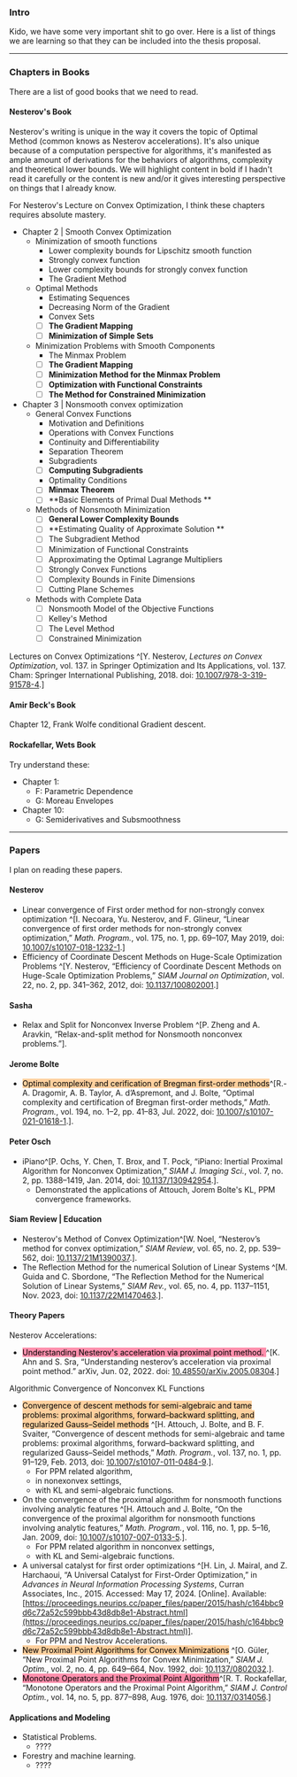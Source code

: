 ### **Intro**

Kido, we have some very important shit to go over. 
Here is a list of things we are learning so that they can be included into the thesis proposal. 

---
### **Chapters in Books**

There are a list of good books that we need to read. 

#### **Nesterov's Book**

Nesterov's writing is unique in the way it covers the topic of Optimal Method (common knows as Nesterov accelerations). 
It's also unique because of a computation perspective for algorithms, it's manifested as ample amount of derivations for the behaviors of algorithms, complexity and theoretical lower bounds. 
We will highlight content in bold if I hadn't read it carefully or the content is new and/or it gives interesting perspective on things that I already know. 

For Nesterov's Lecture on Convex Optimization, I think these chapters requires absolute mastery. 
- Chapter 2 | Smooth Convex Optimization 
  - Minimization of smooth functions
    - Lower complexity bounds for Lipschitz smooth function
    - Strongly convex function
    - Lower complexity bounds for strongly convex function
    - The Gradient Method
  - Optimal Methods
    - Estimating Sequences
    - Decreasing Norm of the Gradient
    - Convex Sets 
    - [ ] **The Gradient Mapping**
    - [ ] **Minimization of Simple Sets**
  - Minimization Problems with Smooth Components
    - The Minmax Problem
    - [ ] **The Gradient Mapping**
    - [ ] **Minimization Method for the Minmax Problem**
    - [ ] **Optimization with Functional Constraints**
    - [ ] **The Method for Constrained Minimization**
- Chapter 3 | Nonsmooth convex optimization 
  - General Convex Functions
    - Motivation and Definitions 
    - Operations with Convex Functions
    - Continuity and Differentiability
    - Separation Theorem
    - Subgradients
    - [ ] **Computing Subgradients**
    -  Optimality Conditions
    - [ ] **Minmax Theorem**
    - [ ] **Basic Elements of Primal Dual Methods **
  - Methods of Nonsmooth Minimization 
    - [ ] **General Lower Complexity Bounds**
    - [ ] **Estimating Quality of Approximate Solution **
    - [ ] The Subgradient Method 
    - [ ] Minimization of Functional Constraints 
    - [ ] Approximating the Optimal Lagrange Multipliers 
    - [ ] Strongly Convex Functions
    - [ ] Complexity Bounds in Finite Dimensions 
    - [ ] Cutting Plane Schemes
  - Methods with Complete Data
    - [ ] Nonsmooth Model of the Objective Functions 
    - [ ] Kelley's Method 
    - [ ] The Level Method 
    - [ ] Constrained Minimization

Lectures on Convex Optimizations ^[Y. Nesterov, _Lectures on Convex Optimization_, vol. 137. in Springer Optimization and Its Applications, vol. 137. Cham: Springer International Publishing, 2018. doi: [10.1007/978-3-319-91578-4](https://doi.org/10.1007/978-3-319-91578-4).]


#### Amir Beck's Book

Chapter 12, Frank Wolfe conditional Gradient descent. 

#### Rockafellar, Wets Book

Try understand these: 

 - Chapter 1: 
	 - F: Parametric Dependence
	 - G: Moreau Envelopes
 - Chapter 10: 
	 - G: Semiderivatives and Subsmoothness

---
### **Papers**

I plan on reading these papers. 

#### **Nesterov**
- Linear convergence of First order method for non-strongly convex optimization ^[I. Necoara, Yu. Nesterov, and F. Glineur, “Linear convergence of first order methods for non-strongly convex optimization,” _Math. Program._, vol. 175, no. 1, pp. 69–107, May 2019, doi: [10.1007/s10107-018-1232-1](https://doi.org/10.1007/s10107-018-1232-1).]
- Efficiency of Coordinate Descent Methods on Huge-Scale Optimization Problems ^[Y. Nesterov, “Efficiency of Coordinate Descent Methods on Huge-Scale Optimization Problems,” _SIAM Journal on Optimization_, vol. 22, no. 2, pp. 341–362, 2012, doi: [10.1137/100802001](https://doi.org/10.1137/100802001).]


#### **Sasha**

- Relax and Split for Nonconvex Inverse Problem ^[P. Zheng and A. Aravkin, “Relax-and-split method for Nonsmooth nonconvex problems.”]. 

#### **Jerome Bolte**
- <mark style="background: #FFB86CA6;">Optimal complexity and cerification of Bregman first-order methods</mark>^[R.-A. Dragomir, A. B. Taylor, A. d’Aspremont, and J. Bolte, “Optimal complexity and certification of Bregman first-order methods,” _Math. Program._, vol. 194, no. 1–2, pp. 41–83, Jul. 2022, doi: [10.1007/s10107-021-01618-1](https://doi.org/10.1007/s10107-021-01618-1).].

#### **Peter Osch**

- iPiano^[P. Ochs, Y. Chen, T. Brox, and T. Pock, “iPiano: Inertial Proximal Algorithm for Nonconvex Optimization,” _SIAM J. Imaging Sci._, vol. 7, no. 2, pp. 1388–1419, Jan. 2014, doi: [10.1137/130942954](https://doi.org/10.1137/130942954).]. 
	- Demonstrated the applications of Attouch, Jorem Bolte's KL, PPM convergence frameworks. 

#### **Siam Review | Education**

- Nesterov's Method of Convex Optimization^[W. Noel, “Nesterov’s method for convex optimization,” _SIAM Review_, vol. 65, no. 2, pp. 539–562, doi: [10.1137/21M1390037](https://doi.org/10.1137/21M1390037).]. 
- The Reflection Method for the numerical Solution of Linear Systems ^[M. Guida and C. Sbordone, “The Reflection Method for the Numerical Solution of Linear Systems,” _SIAM Rev._, vol. 65, no. 4, pp. 1137–1151, Nov. 2023, doi: [10.1137/22M1470463](https://doi.org/10.1137/22M1470463).].


#### **Theory Papers**

Nesterov Accelerations:
- <mark style="background: #FF5582A6;">Understanding Nesterov's acceleration via proximal point method. </mark>^[K. Ahn and S. Sra, “Understanding nesterov’s acceleration via proximal point method.” arXiv, Jun. 02, 2022. doi: [10.48550/arXiv.2005.08304](https://doi.org/10.48550/arXiv.2005.08304).]

Algorithmic Convergence of Nonconvex KL Functions
-  <mark style="background: #FFB86CA6;">Convergence of descent methods for semi-algebraic and tame problems: proximal algorithms, forward–backward splitting, and regularized Gauss–Seidel methods</mark> ^[H. Attouch, J. Bolte, and B. F. Svaiter, “Convergence of descent methods for semi-algebraic and tame problems: proximal algorithms, forward–backward splitting, and regularized Gauss–Seidel methods,” _Math. Program._, vol. 137, no. 1, pp. 91–129, Feb. 2013, doi: [10.1007/s10107-011-0484-9](https://doi.org/10.1007/s10107-011-0484-9).]. 
	- For PPM related algorithm,
	- in nonexonvex settings, 
	- with KL and semi-algebraic functions. 
- On the convergence of the proximal algorithm for nonsmooth functions involving analytic features ^[H. Attouch and J. Bolte, “On the convergence of the proximal algorithm for nonsmooth functions involving analytic features,” _Math. Program._, vol. 116, no. 1, pp. 5–16, Jan. 2009, doi: [10.1007/s10107-007-0133-5](https://doi.org/10.1007/s10107-007-0133-5).].
	- For PPM related algorithm in nonconvex settings, 
	- with KL and Semi-algebraic functions. 
- A universal catalyst for first order optimizations ^[H. Lin, J. Mairal, and Z. Harchaoui, “A Universal Catalyst for First-Order Optimization,” in _Advances in Neural Information Processing Systems_, Curran Associates, Inc., 2015. Accessed: May 17, 2024. \[Online\]. Available: [https://proceedings.neurips.cc/paper_files/paper/2015/hash/c164bbc9d6c72a52c599bbb43d8db8e1-Abstract.html](https://proceedings.neurips.cc/paper_files/paper/2015/hash/c164bbc9d6c72a52c599bbb43d8db8e1-Abstract.html)]. 
	- For PPM and Nestrov Accelerations. 
- <mark style="background: #FFB86CA6;">New Proximal Point Algorithms for Convex Minimizations</mark> ^[O. Güler, “New Proximal Point Algorithms for Convex Minimization,” _SIAM J. Optim._, vol. 2, no. 4, pp. 649–664, Nov. 1992, doi: [10.1137/0802032](https://doi.org/10.1137/0802032).]. 
- <mark style="background: #FF5582A6;">Monotone Operators and the Proximal Point Algorithm</mark>^[R. T. Rockafellar, “Monotone Operators and the Proximal Point Algorithm,” _SIAM J. Control Optim._, vol. 14, no. 5, pp. 877–898, Aug. 1976, doi: [10.1137/0314056](https://doi.org/10.1137/0314056).]


#### **Applications and Modeling**

- Statistical Problems. 
	- ????
- Forestry and machine learning. 
	- ????

